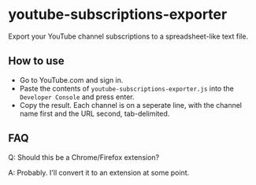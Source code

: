 # youtube-subscriptions-exporter
Export your YouTube channel subscriptions to a spreadsheet-like text file.

## How to use

- Go to YouTube.com and sign in.
- Paste the contents of `youtube-subscriptions-exporter.js` into the `Developer Console` and press enter.
- Copy the result. Each channel is on a seperate line, with the channel name first and the URL second, tab-delimited.


## FAQ

Q: Should this be a Chrome/Firefox extension?

A: Probably. I'll convert it to an extension at some point.
